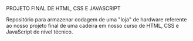   PROJETO FINAL DE HTML, CSS E JAVASCRIPT

  Repositório para armazenar codagem de uma "loja" de hardware referente ao nosso projeto final de uma cadeira em
  nosso curso de HTML, CSS e JavaScript de nível técnico.

